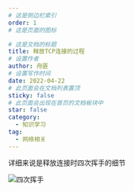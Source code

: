 ```yaml
---
# 这是侧边栏索引
order: 1
# 这是页面的图标

# 这是文档的标题
title: 释放TCP连接的过程
# 设置作者
author: 舟匪
# 设置写作时间
date: 2022-04-22
# 此页面会在文档列表置顶
sticky: false
# 此页面会出现在首页的文档板块中
star: false
category:
  - 知识学习
tag:
  - 网络相关
---
```


详细来说是释放连接时四次挥手的细节

<!-- more -->

![四次挥手](https://epiphany-platform.oss-cn-hangzhou.aliyuncs.com/network/%E5%9B%9B%E6%AC%A1%E6%8C%A5%E6%89%8B.jpeg)